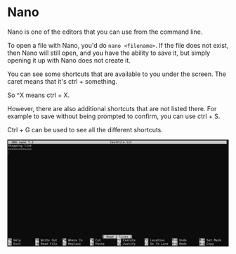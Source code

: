 # Nano

Nano is one of the editors that you can use from the command line.

To open a file with Nano, you'd do `nano <filename>`. If the file does not exist, then Nano will still open, and you have the ability to save it, but simply opening it up with Nano does not create it.

You can see some shortcuts that are available to you under the screen. The caret means that it's ctrl + something.

So ^X means ctrl + X.

However, there are also additional shortcuts that are not listed there. For example to save without being prompted to confirm, you can use ctrl + S.

Ctrl + G can be used to see all the different shortcuts.

![Example of the Nano window](./Images/nano-example.png)